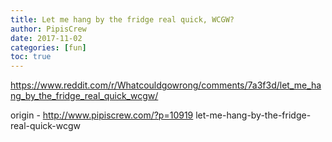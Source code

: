 ```yaml
---
title: Let me hang by the fridge real quick, WCGW?
author: PipisCrew
date: 2017-11-02
categories: [fun]
toc: true
---
```


https://www.reddit.com/r/Whatcouldgowrong/comments/7a3f3d/let_me_hang_by_the_fridge_real_quick_wcgw/

origin - http://www.pipiscrew.com/?p=10919 let-me-hang-by-the-fridge-real-quick-wcgw